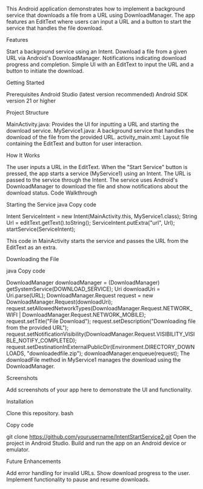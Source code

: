 This Android application demonstrates how to implement a background service that downloads a file from a URL using DownloadManager. The app features an 
EditText where users can input a URL and a button to start the service that handles the file download.

Features

Start a background service using an Intent.
Download a file from a given URL via Android's DownloadManager.
Notifications indicating download progress and completion.
Simple UI with an EditText to input the URL and a button to initiate the download.

Getting Started

Prerequisites
Android Studio (latest version recommended)
Android SDK version 21 or higher

Project Structure

MainActivity.java: Provides the UI for inputting a URL and starting the download service.
MyService1.java: A background service that handles the download of the file from the provided URL.
activity_main.xml: Layout file containing the EditText and button for user interaction.

How It Works

The user inputs a URL in the EditText.
When the "Start Service" button is pressed, the app starts a service (MyService1) using an Intent.
The URL is passed to the service through the Intent.
The service uses Android's DownloadManager to download the file and show notifications about the download status.
Code Walkthrough

Starting the Service
java
Copy code

Intent ServiceIntent = new Intent(MainActivity.this, MyService1.class);
String Url = editText.getText().toString();
ServiceIntent.putExtra("url", Url);
startService(ServiceIntent);

This code in MainActivity starts the service and passes the URL from the EditText as an extra.

Downloading the File

java
Copy code

DownloadManager downloadManager = (DownloadManager) getSystemService(DOWNLOAD_SERVICE);
Uri downloadUri = Uri.parse(URL);
DownloadManager.Request request = new DownloadManager.Request(downloadUri);
request.setAllowedNetworkTypes(DownloadManager.Request.NETWORK_WIFI | DownloadManager.Request.NETWORK_MOBILE);
request.setTitle("File Download");
request.setDescription("Downloading file from the provided URL");
request.setNotificationVisibility(DownloadManager.Request.VISIBILITY_VISIBLE_NOTIFY_COMPLETED);
request.setDestinationInExternalPublicDir(Environment.DIRECTORY_DOWNLOADS, "downloadedfile.zip");
downloadManager.enqueue(request);
The downloadFile method in MyService1 manages the download using the DownloadManager.

Screenshots

Add screenshots of your app here to demonstrate the UI and functionality.

Installation

Clone this repository.
bash

Copy code

git clone https://github.com/yourusername/IntentStartService2.git
Open the project in Android Studio.
Build and run the app on an Android device or emulator.

Future Enhancements

Add error handling for invalid URLs.
Show download progress to the user.
Implement functionality to pause and resume downloads.
